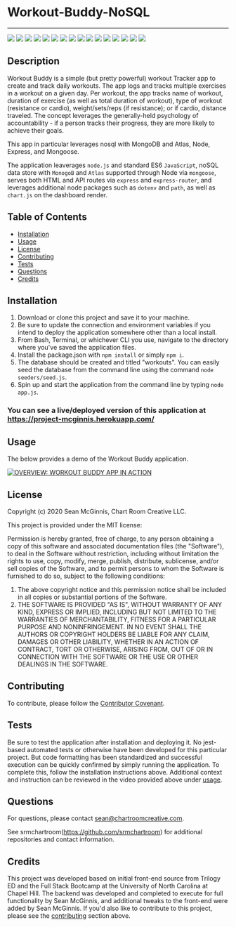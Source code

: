 # Workout-Buddy-NoSQL

--------------------
![](https://img.shields.io/badge/Code-NodeJs-informational?style=flat&logo=nodejs&logoColor=white&color=2bbc8a)
![](https://img.shields.io/badge/Code-Express-informational?style=flat&logo=expressjs&logoColor=white&color=2bbc8a)
![](https://img.shields.io/badge/Code-Express_Router-informational?style=flat&logo=express-router&logoColor=white&color=2bbc8a)
![](https://img.shields.io/badge/Code-JavaScript_ES6-informational?style=flat&logo=javascript&logoColor=white&color=2bbc8a)
![](https://img.shields.io/badge/Code-Mongoose-informational?style=flat&logo=mongoose&logoColor=white&color=2bbc8a)
![](https://img.shields.io/badge/Code-ChartJS-informational?style=flat&logo=chartjs&logoColor=white&color=2bbc8a)
![](https://img.shields.io/badge/Code-HTML5-informational?style=flat&logo=html5&logoColor=white&color=2bbc8a)
![](https://img.shields.io/badge/CSS-CSS3-informational?style=flat&logo=css3&logoColor=white&color=2bbc8a)
![](https://img.shields.io/badge/CSS-Bootstrap-informational?style=flat&logo=bootstrap&logoColor=white&color=2bbc8a)
![](https://img.shields.io/badge/CSS-Semantic_UI-informational?style=flat&logo=semanticui&logoColor=white&color=2bbc8a)
![](https://img.shields.io/badge/Tools-Nodemon-informational?style=flat&logo=nodemon&logoColor=white&color=2bbc8a)
![](https://img.shields.io/badge/Tools-Postman-informational?style=flat&logo=postman&logoColor=white&color=2bbc8a)
![](https://img.shields.io/badge/Tools-Github-informational?style=flat&logo=github&logoColor=white&color=2bbc8a)
![](https://img.shields.io/badge/Tools-Heroku-informational?style=flat&logo=heroku&logoColor=white&color=2bbc8a)
![](https://img.shields.io/badge/Tools-Mongo_Atlas-informational?style=flat&logo=mongodbatlas&logoColor=white&color=2bbc8a)
![](https://img.shields.io/badge/Data-MongoDB-informational?style=flat&logo=mongodb&logoColor=white&color=2bbc8a)


## Description

Workout Buddy is a simple (but pretty powerful) workout Tracker app to create and track daily workouts. The app logs and tracks multiple exercises in a workout on a given day. Per workout, the app tracks name of workout, duration of exercise (as well as total duration of workout), type of workout (resistance or cardio), weight/sets/reps (if resistance); or if cardio, distance traveled.  The concept leverages the generally-held psychology of accountability - if a person tracks their progress, they are more likely to achieve their goals.

This app in particular leverages nosql with MongoDB and Atlas, Node, Express, and Mongoose.


The application leaverages `node.js` and standard ES6 `JavaScript`, noSQL data store with `MonogoB` and `Atlas` supported through Node via `mongoose`, serves both HTML and API routes via `express` and `express-router`, and leverages additional node packages such as `dotenv` and `path`, as well as `chart.js` on the dashboard render.

## Table of Contents

- [Installation](#installation)
- [Usage](#usage)
- [License](#license)
- [Contributing](#contributing)
- [Tests](#tests)
- [Questions](#questions)
- [Credits](#credits)

## Installation

1. Download or clone this project and save it to your machine.
2. Be sure to update the connection and environment variables if you intend to deploy the application somewhere other than a local install.
3. From Bash, Terminal, or whichever CLI you use, navigate to the directory where you've saved the application files.
5. Install the package.json with `npm install` or simply `npm i`.
6. The database should be created and titled "workouts". You can easily seed the database from the command line using the command `node seeders/seed.js`.
7. Spin up and start the application from the command line by typing `node app.js`.

### You can see a live/deployed version of this application at https://project-mcginnis.herokuapp.com/

## Usage

The below provides a demo of the Workout Buddy application.

[![OVERVIEW: WORKOUT BUDDY APP IN ACTION](./workout-buddy-app.gif)](https://chartroomcreative.com/gitassets/workout-buddy-app.mp4)

## License

Copyright (c) 2020 Sean McGinnis, Chart Room Creative LLC.

This project is provided under the MIT license:

Permission is hereby granted, free of charge, to any person obtaining a copy of this software and associated documentation files (the "Software"), to deal in the Software without restriction, including without limitation the rights to use, copy, modify, merge, publish, distribute, sublicense, and/or sell
copies of the Software, and to permit persons to whom the Software is furnished to do so, subject to the following conditions:

1. The above copyright notice and this permission notice shall be included in all
   copies or substantial portions of the Software.
2. THE SOFTWARE IS PROVIDED "AS IS", WITHOUT WARRANTY OF ANY KIND, EXPRESS OR
   IMPLIED, INCLUDING BUT NOT LIMITED TO THE WARRANTIES OF MERCHANTABILITY,
   FITNESS FOR A PARTICULAR PURPOSE AND NONINFRINGEMENT. IN NO EVENT SHALL THE
   AUTHORS OR COPYRIGHT HOLDERS BE LIABLE FOR ANY CLAIM, DAMAGES OR OTHER
   LIABILITY, WHETHER IN AN ACTION OF CONTRACT, TORT OR OTHERWISE, ARISING FROM,
   OUT OF OR IN CONNECTION WITH THE SOFTWARE OR THE USE OR OTHER DEALINGS IN THE
   SOFTWARE.

## Contributing

To contribute, please follow the [Contributor Covenant](https://www.contributor-covenant.org/).

## Tests

Be sure to test the application after installation and deploying it. No jest-based automated tests or otherwise have been developed for this particular project. But code formatting has been standardized and successful execution can be quickly confirmed by simply running the application. To complete this, follow the installation instructions above. Additional context and instruction can be reviewed in the video provided above under [usage](#usage).

## Questions

For questions, please contact [sean@chartroomcreative.com](mailto:sean@chartroomcreative.com).

See srmchartroom(https://github.com/srmchartroom) for additional repositories and contact information.

## Credits

This project was developed based on initial front-end source from Trilogy ED and the Full Stack Bootcamp at the University of North Carolina at Chapel Hill. The backend was developed and completed to execute for full functionality by Sean McGinnis, and additional tweaks to the front-end were added by Sean McGinnis. If you'd also like to contribute to this project, please see the [contributing](#contributing) section above.
